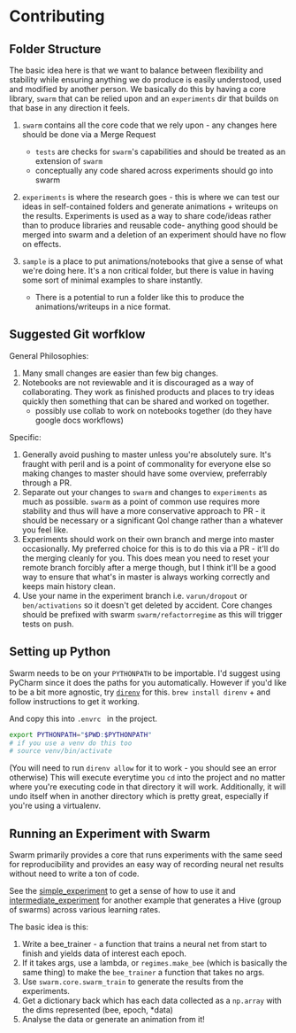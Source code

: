 # Contributing

## Folder Structure

The basic idea here is that we want to balance between flexibility and stability while ensuring anything we do produce is easily understood, used and modified by another person. We basically do this by having a core library, `swarm` that can be relied upon and an `experiments` dir that builds on that base in any direction it feels.

1. `swarm` contains all the core code that we rely upon - any changes here should be done via a Merge Request
    - `tests` are checks for `swarm`'s capabilities and should be treated as an extension of `swarm`
    - conceptually any code shared across experiments should go into swarm

2. `experiments` is where the research goes - this is where we can test our ideas in self-contained folders and generate animations + writeups on the results. Experiments is used as a way to share code/ideas rather than to produce libraries and reusable code- anything good should be merged into swarm and a deletion of an experiment should have no flow on effects.

3. `sample` is a place to put animations/notebooks that give a sense of what we're doing here. It's a non critical folder, but there is value in having some sort of minimal examples to share instantly.
    - There is a potential to run a folder like this to produce the animations/writeups in a nice format.

## Suggested Git worfklow

General Philosophies:

1. Many small changes are easier than few big changes. 
2. Notebooks are not reviewable and it is discouraged as a way of collaborating. They work as finished products and places to try ideas quickly then something that can be shared and worked on together.
    - possibly use collab to work on notebooks together (do they have google docs workflows)

Specific: 

1. Generally avoid pushing to master unless you're absolutely sure. It's fraught with peril and is a point of commonality for everyone else so making changes to master should have some overview, preferrably through a PR.
2. Separate out your changes to `swarm` and changes to `experiments` as much as possible. `swarm` as a point of common use requires more stability and thus will have a more conservative approach to PR - it should be necessary or a significant Qol change rather than a whatever you feel like.
3. Experiments should work on their own branch and merge into master occasionally. My preferred choice for this is to do this via a PR - it'll do the merging cleanly for you. This does mean you need to reset your remote branch forcibly after a merge though, but I think it'll be a good way to ensure that what's in master is always working correctly and keeps main history clean.
4. Use your name in the experiment branch i.e. `varun/dropout` or `ben/activations` so it doesn't get deleted by accident. Core changes should be prefixed with swarm `swarm/refactorregime`  as this will trigger tests on push.

## Setting up Python

Swarm needs to be on your `PYTHONPATH` to be importable. I'd suggest using PyCharm since it does the paths for you automatically. However if you'd like to be a bit more agnostic, try [`direnv`](https://direnv.net/) for this. `brew install direnv` + and follow instructions to get it working.

And copy this into `.envrc ` in the project.

```bash
export PYTHONPATH="$PWD:$PYTHONPATH"
# if you use a venv do this too
# source venv/bin/activate
```
(You will need to run `direnv allow` for it to work - you should see an error otherwise)
This will execute everytime you `cd` into the project and no matter where you're executing code in that directory it will work. Additionally, it will undo itself when in another directory which is pretty great, especially if you're using a virtualenv. 

## Running an Experiment with Swarm

Swarm primarily provides a core that runs experiments with the same seed for reproducibility and provides an easy way of recording neural net results without need to write a ton of code. 

See the [simple_experiment](experiments/sample/simple_experiment.py) to get a sense of how to use it and [intermediate_experiment](experiments/sample/intermediate_experiment.py) for another example that generates a Hive (group of swarms) across various learning rates.

The basic idea is this:

1. Write a bee_trainer - a function that trains a neural net from start to finish and yields data of interest each epoch. 
2. If it takes args, use a lambda, or `regimes.make_bee` (which is basically the same thing) to make the `bee_trainer` a function that takes no args.
3. Use `swarm.core.swarm_train` to generate the results from the experiments.
4. Get a dictionary back which has each data collected as a `np.array` with the dims represented (bee, epoch, \*data)
5. Analyse the data or generate an animation from it!


